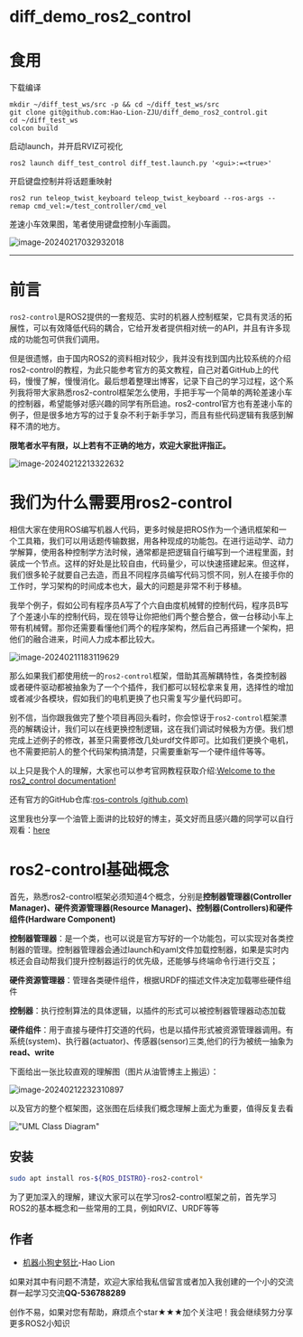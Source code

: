 # diff_demo_ros2_control

# 食用
下载编译
```
mkdir ~/diff_test_ws/src -p && cd ~/diff_test_ws/src
git clone git@github.com:Hao-Lion-ZJU/diff_demo_ros2_control.git
cd ~/diff_test_ws
colcon build
```
启动launch，并开启RVIZ可视化
```
ros2 launch diff_test_control diff_test.launch.py '<gui>:=<true>'
```
开启键盘控制并将话题重映射
```
ros2 run teleop_twist_keyboard teleop_twist_keyboard --ros-args --remap cmd_vel:=/test_controller/cmd_vel
```

差速小车效果图，笔者使用键盘控制小车画圆。

![image-20240217032932018](https://lion-1324338403.cos.ap-shanghai.myqcloud.com/PicGo/image-20240217032932018.png)

---

# 前言

`ros2-control`是ROS2提供的一套规范、实时的机器人控制框架，它具有灵活的拓展性，可以有效降低代码的耦合，它给开发者提供相对统一的API，并且有许多现成的功能包可供我们调用。

但是很遗憾，由于国内ROS2的资料相对较少，我并没有找到国内比较系统的介绍ros2-control的教程，为此只能参考官方的英文教程，自己对着GitHub上的代码，慢慢了解，慢慢消化。最后想着整理出博客，记录下自己的学习过程，这个系列我将带大家熟悉ros2-control框架怎么使用，手把手写一个简单的两轮差速小车的控制器，希望能够对感兴趣的同学有所启迪。ros2-control官方也有差速小车的例子，但是很多地方写的过于复杂不利于新手学习，而且有些代码逻辑有我感到解释不清的地方。

**限笔者水平有限，以上若有不正确的地方，欢迎大家批评指正。**

![image-20240212213322632](https://lion-1324338403.cos.ap-shanghai.myqcloud.com/PicGo/image-20240212213322632.png)

# 我们为什么需要用ros2-control

相信大家在使用ROS编写机器人代码，更多时候是把ROS作为一个通讯框架和一个工具箱，我们可以用话题传输数据，用各种现成的功能包。在进行运动学、动力学解算，使用各种控制学方法时候，通常都是把逻辑自行编写到一个进程里面，封装成一个节点。这样的好处是比较自由，代码量少，可以快速搭建起来。但这样，我们很多轮子就要自己去造，而且不同程序员编写代码习惯不同，别人在接手你的工作时，学习架构的时间成本也大，最大的问题是非常不利于移植。

我举个例子，假如公司有程序员A写了个六自由度机械臂的控制代码，程序员B写了个差速小车的控制代码，现在领导让你把他们两个整合整合，做一台移动小车上带有机械臂。那你还需要看懂他们两个的程序架构，然后自己再搭建一个架构，把他们的融合进来，时间人力成本都比较大。

![image-20240211183119629](https://lion-1324338403.cos.ap-shanghai.myqcloud.com/PicGo/image-20240211183119629.png)

那么如果我们都使用统一的`ros2-control`框架，借助其高解耦特性，各类控制器或者硬件驱动都被抽象为了一个个插件，我们都可以轻松拿来复用，选择性的增加或者减少各模块，假如我们的电机更换了也只需复写少量代码即可。

别不信，当你跟我做完了整个项目再回头看时，你会惊讶于`ros2-control`框架漂亮的解耦设计，我们可以在线更换控制逻辑，这在我们调试时候极为方便。我们想完成上述例子的修改，甚至只需要修改几处urdf文件即可。比如我们更换个电机，也不需要把前人的整个代码架构搞清楚，只需要重新写一个硬件组件等等。

以上只是我个人的理解，大家也可以参考官网教程获取介绍:[Welcome to the ros2_control documentation!](https://control.ros.org/master/index.html)

还有官方的GitHub仓库:[ros-controls (github.com)](https://github.com/ros-controls)

这里我也分享一个油管上面讲的比较好的博主，英文好而且感兴趣的同学可以自行观看：[here](https://youtu.be/4QKsDf1c4hc?si=ElQ71NsBjqBAqKP2)

# ros2-control基础概念

首先，熟悉ros2-control框架必须知道4个概念，分别是**控制器管理器(Controller Manager)、硬件资源管理器(Resource Manager)、控制器(Controllers)和硬件组件(Hardware Component)**

**控制器管理器**：是一个类，也可以说是官方写好的一个功能包，可以实现对各类控制器的管理。控制器管理器会通过launch和yaml文件加载控制器，如果是实时内核还会自动帮我们提升控制器运行的优先级，还能够与终端命令行进行交互；

**硬件资源管理器**：管理各类硬件组件，根据URDF的描述文件决定加载哪些硬件组件

**控制器**：执行控制算法的具体逻辑，以插件的形式可以被控制器管理器动态加载

**硬件组件**：用于直接与硬件打交道的代码，也是以插件形式被资源管理器调用。有系统(system)、执行器(actuator)、传感器(sensor)三类,他们的行为被统一抽象为**read、write**

下面给出一张比较直观的理解图（图片从油管博主上搬运）：

![image-20240212232310897](https://lion-1324338403.cos.ap-shanghai.myqcloud.com/PicGo/image-20240212232310897.png)

以及官方的整个框架图，这张图在后续我们概念理解上面尤为重要，值得反复去看

!["UML Class Diagram"](https://control.ros.org/master/_images/uml_class_diagram.png)

## 安装

```bash
sudo apt install ros-${ROS_DISTRO}-ros2-control*
```

为了更加深入的理解，建议大家可以在学习ros2-control框架之前，首先学习ROS2的基本概念和一些常用的工具，例如RVIZ、URDF等等

## 作者
- [机器小狗史努比](https://github.com/Hao-Lion-ZJU)-Hao Lion

如果对其中有问题不清楚，欢迎大家给我私信留言或者加入我创建的一个小的交流群一起学习交流**QQ-536788289**

创作不易，如果对您有帮助，麻烦点个star★★★加个关注吧！我会继续努力分享更多ROS2小知识